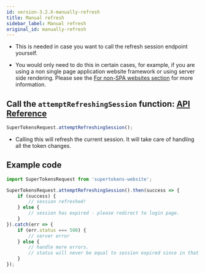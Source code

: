 ```yaml
---
id: version-3.2.X-manually-refresh
title: Manual refresh
sidebar_label: Manual refresh
original_id: manually-refresh
---
```


- This is needed in case you want to call the refresh session endpoint yourself.

- You would only need to do this in certain cases, for example, if you are using a non single page application website framework or using server side rendering. Please see the [For non-SPA websites section](non-spa) for more information.

## Call the ```attemptRefreshingSession``` function: [API Reference](../api-reference/api-reference#attemptrefreshingsession)
```js
SuperTokensRequest.attemptRefreshingSession();
```
- Calling this will refresh the current session. It will take care of handling all the token changes.

<div class="divider"></div>

## Example code
```js
import SuperTokensRequest from 'supertokens-website';

SuperTokensRequest.attemptRefreshingSession().then(success => {
    if (success) {
        // session refreshed!
    } else {
        // session has expired - please redirect to login page.
    }
}).catch(err => {
    if (err.status === 500) {
        // server error
    } else {
        // handle more errors.
        // status will never be equal to session expired since in that case, this function will return false.
    }
});
```